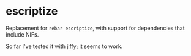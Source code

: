 # escriptize

Replacement for `rebar escriptize`, with support for dependencies that include
NIFs.

So far I've tested it with [jiffy](https://github.com/davisp/jiffy); it seems
to work.
